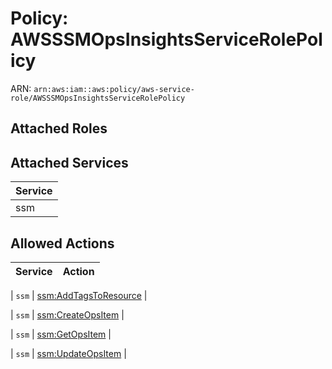 # Policy: AWSSSMOpsInsightsServiceRolePolicy

ARN: `arn:aws:iam::aws:policy/aws-service-role/AWSSSMOpsInsightsServiceRolePolicy`

## Attached Roles

## Attached Services

| Service |
|---------|
| ssm |

## Allowed Actions

| Service | Action |
|:-------:|--------|

| `ssm` | [ssm:AddTagsToResource](../actions.md#ssm:addtagstoresource) |

| `ssm` | [ssm:CreateOpsItem](../actions.md#ssm:createopsitem) |

| `ssm` | [ssm:GetOpsItem](../actions.md#ssm:getopsitem) |

| `ssm` | [ssm:UpdateOpsItem](../actions.md#ssm:updateopsitem) |
